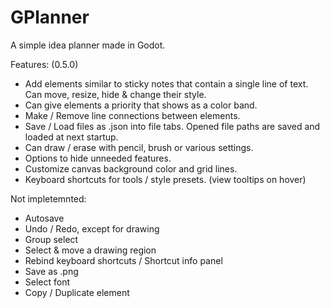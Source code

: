 # GPlanner
A simple idea planner made in Godot.


Features: (0.5.0)
- Add elements similar to sticky notes that contain a single line of text. Can move, resize, hide & change their style.
- Can give elements a priority that shows as a color band.
- Make / Remove line connections between elements.
- Save / Load files as .json into file tabs. Opened file paths are saved and loaded at next startup.
- Can draw / erase with pencil, brush or various settings.
- Options to hide unneeded features.
- Customize canvas background color and grid lines.
- Keyboard shortcuts for tools / style presets. (view tooltips on hover)


Not impletemnted:
- Autosave
- Undo / Redo, except for drawing
- Group select
- Select & move a drawing region
- Rebind keyboard shortcuts / Shortcut info panel
- Save as .png
- Select font
- Copy / Duplicate element
